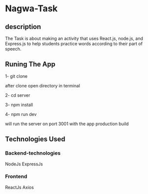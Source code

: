 # Nagwa-Task

## description

The Task is about making an activity that uses React.js, node.js, and Express.js to help students practice words according to their part of speech.

## Runing The App

1- git clone

after clone open directory in terminal

2- cd server

3- npm install

4- npm run dev

will run the server on port 3001 with the app production build

## Technologies Used

### Backend-technologies

NodeJs
ExpressJs


### Frontend

ReactJs
Axios
